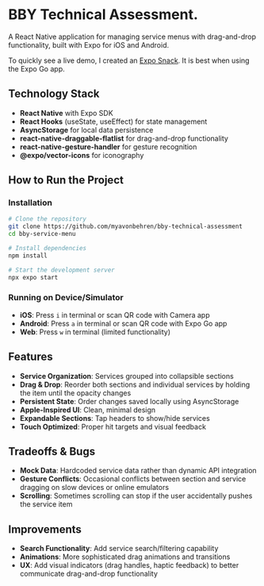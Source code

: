 # BBY Technical Assessment.

A React Native application for managing service menus with drag-and-drop functionality, built with Expo for iOS and Android.

To quickly see a live demo, I created an [Expo Snack](https://snack.expo.dev/@mvonbehr/bby-tech-assessment). It is best when using the Expo Go app.

## Technology Stack

- **React Native** with Expo SDK
- **React Hooks** (useState, useEffect) for state management
- **AsyncStorage** for local data persistence
- **react-native-draggable-flatlist** for drag-and-drop functionality
- **react-native-gesture-handler** for gesture recognition
- **@expo/vector-icons** for iconography

## How to Run the Project

### Installation
```bash
# Clone the repository
git clone https://github.com/myavonbehren/bby-technical-assessment
cd bby-service-menu

# Install dependencies
npm install

# Start the development server
npx expo start
```

### Running on Device/Simulator
- **iOS**: Press `i` in terminal or scan QR code with Camera app
- **Android**: Press `a` in terminal or scan QR code with Expo Go app
- **Web**: Press `w` in terminal (limited functionality)

## Features
- **Service Organization**: Services grouped into collapsible sections
- **Drag & Drop**: Reorder both sections and individual services by holding the item until the opacity changes
- **Persistent State**: Order changes saved locally using AsyncStorage
- **Apple-Inspired UI**: Clean, minimal design
- **Expandable Sections**: Tap headers to show/hide services
- **Touch Optimized**: Proper hit targets and visual feedback

## Tradeoffs & Bugs
- **Mock Data**: Hardcoded service data rather than dynamic API integration
- **Gesture Conflicts**: Occasional conflicts between section and service dragging on slow devices or online emulators
- **Scrolling**: Sometimes scrolling can stop if the user accidentally pushes the service item

## Improvements
- **Search Functionality**: Add service search/filtering capability
- **Animations**: More sophisticated drag animations and transitions
- **UX**: Add visual indicators (drag handles, haptic feedback) to better communicate drag-and-drop functionality
